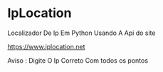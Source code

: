 # IpLocation

Localizador De Ip Em Python Usando A Api do site


https://www.iplocation.net


Aviso : Digite O Ip Correto Com todos os pontos 
